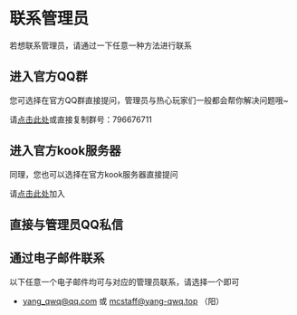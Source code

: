 # 联系管理员

若想联系管理员，请通过一下任意一种方法进行联系

## 进入官方QQ群

您可选择在官方QQ群直接提问，管理员与热心玩家们一般都会帮你解决问题哦~

请[点击此处](http://qm.qq.com/cgi-bin/qm/qr?_wv=1027&k=5wfssFGBilqX2Q5jK1UUhXXTYGiKum0i&authKey=NjV3d4LRrocVM4x7J7fxSq6V%2B236kbQYjQ4L56iftcMucnoef%2BvC5Nh7knv7rXK9&noverify=0&group_code=796676711)或直接复制群号：796676711

## 进入官方kook服务器

同理，您也可以选择在官方kook服务器直接提问

请[点击此处](https://kook.top/yaHWcB)加入

## 直接与管理员QQ私信

## 通过电子邮件联系

以下任意一个电子邮件均可与对应的管理员联系，请选择一个即可

- <yang_qwq@qq.com> 或 <mcstaff@yang-qwq.top> （阳）
